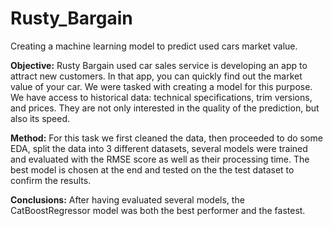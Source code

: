 # Rusty_Bargain
Creating a machine learning model to predict used cars market value.

**Objective:** Rusty Bargain used car sales service is developing an app to attract new customers. In that app, you can quickly find out the market value of your car. We were tasked with creating a model for this purpose. We have access to historical data: technical specifications, trim versions, and prices. They are not only interested in the quality of the prediction, but also its speed.

**Method:** For this task we first cleaned the data,  then proceeded to do some EDA, split the data into 3 different datasets, several models were trained and evaluated with the RMSE score as well as their processing time. The best model is chosen at the end and tested on the the test dataset to confirm the results.

**Conclusions:** After having evaluated several models, the CatBoostRegressor model was both the best performer and the fastest. 

